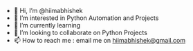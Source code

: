 - 👋 Hi, I’m @hiimabhishek
- 👀 I’m interested in Python Automation and Projects
- 🌱 I’m currently learning 
- 💞️ I’m looking to collaborate on Python Projects
- 📫 How to reach me : email me on hiimabhishek@gmail.com

<!---
hiimabhishek/hiimabhishek is a ✨ special ✨ repository because its `README.md` (this file) appears on your GitHub profile.
You can click the Preview link to take a look at your changes.
--->
